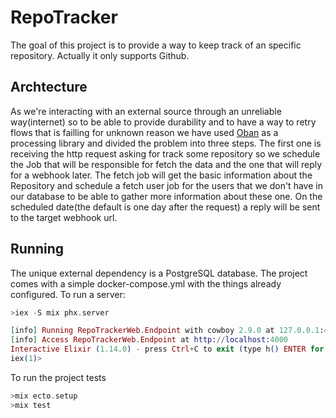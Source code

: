 # RepoTracker

The goal of this project is to provide a way to keep track of an specific repository. Actually it only supports Github.

## Archtecture

As we're interacting with an external source through an unreliable way(internet) so to be able to provide durability and to have a way to retry flows that is failling for unknown reason we have used [Oban](https://hexdocs.pm/oban/Oban.html) as a processing library and divided the problem into three steps.
The first one is receiving the http request asking for track some repository so we schedule the Job that will be responsible for fetch the data and the one that will reply for a webhook later.
The fetch job will get the basic information about the Repository and schedule a fetch user job for the users that we don't have in our database to be able to gather more information about these one.
On the scheduled date(the default is one day after the request) a reply will be sent to the target webhook url.

## Running

The unique external dependency is a PostgreSQL database. The project comes with a simple docker-compose.yml with the things already configured.
To run a server:
``` elixir
>iex -S mix phx.server

[info] Running RepoTrackerWeb.Endpoint with cowboy 2.9.0 at 127.0.0.1:4000 (http)
[info] Access RepoTrackerWeb.Endpoint at http://localhost:4000
Interactive Elixir (1.14.0) - press Ctrl+C to exit (type h() ENTER for help)
iex(1)>
```

To run the project tests
``` elixir
>mix ecto.setup
>mix test
```
